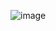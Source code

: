 ![image](https://github.com/VitaliiPytymko-Kh/GeneratePrime-FibonacciNumbers/assets/137927518/02db00ca-7d4c-4346-bba2-dab9fe77ab8e)

